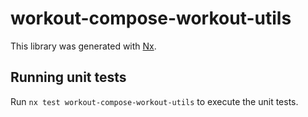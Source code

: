 # workout-compose-workout-utils

This library was generated with [Nx](https://nx.dev).

## Running unit tests

Run `nx test workout-compose-workout-utils` to execute the unit tests.
